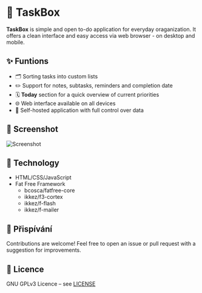 # 📝 TaskBox

**TaskBox** is simple and open to-do application for everyday oraganization. It offers a clean interface and easy access via web browser - on desktop and mobile.

## ✨ Funtions

- 🗂️ Sorting tasks into custom lists
- ✏️ Support for notes, subtasks, reminders and completion date
- 🗓️ **Today** section for a quick overview of current priorities
- 🌐 Web interface available on all devices
- 💾 Self-hosted application with full control over data

## 🚀 Screenshot

![Screenshot](screenshot.png)

## 🔧 Technology

- HTML/CSS/JavaScript
- Fat Free Framework
  - bcosca/fatfree-core
  - ikkez/f3-cortex
  - ikkez/f-flash
  - ikkez/f-mailer

## 🤝 Přispívání

Contributions are welcome! Feel free to open an issue or pull request with a suggestion for improvements.

## 📄 Licence

GNU GPLv3 Licence – see [LICENSE](https://github.com/pisekpiskovec/TaskBox/blob/master/LICENSE.txt)
